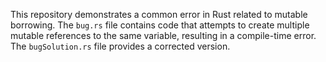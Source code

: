 This repository demonstrates a common error in Rust related to mutable borrowing. The `bug.rs` file contains code that attempts to create multiple mutable references to the same variable, resulting in a compile-time error. The `bugSolution.rs` file provides a corrected version.